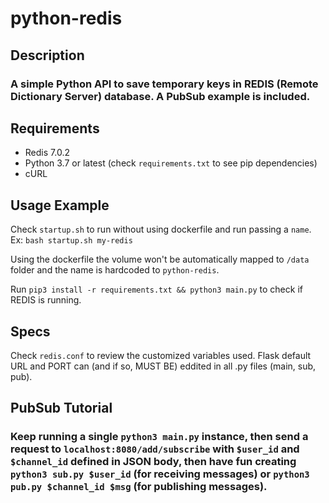 # python-redis

## Description
### A simple Python API to save temporary keys in REDIS (Remote Dictionary Server) database. A PubSub example is included.

## Requirements
* Redis 7.0.2
* Python 3.7 or latest (check `requirements.txt` to see pip dependencies)
* cURL

## Usage Example
Check `startup.sh` to run without using dockerfile and run passing a `name`.
Ex: `bash startup.sh my-redis`

Using the dockerfile the volume won't be automatically mapped to `/data` folder and the name is hardcoded to `python-redis`.

Run `pip3 install -r requirements.txt && python3 main.py` to check if REDIS is running.

## Specs
Check `redis.conf` to review the customized variables used.
Flask default URL and PORT can (and if so, MUST BE) eddited in all .py files (main, sub, pub).

## PubSub Tutorial
### Keep running a single `python3 main.py` instance, then send a request to `localhost:8080/add/subscribe` with `$user_id` and `$channel_id` defined in JSON body, then have fun creating `python3 sub.py $user_id` (for receiving messages) or `python3 pub.py $channel_id $msg` (for publishing messages). 
